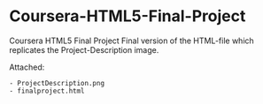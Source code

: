 # Coursera-HTML5-Final-Project
Coursera HTML5 Final Project
Final version of the HTML-file which replicates the Project-Description image.

Attached:

    - ProjectDescription.png
    - finalproject.html
    
